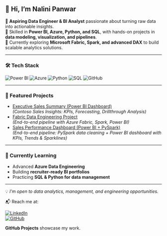 ## 👋 Hi, I’m Nalini Panwar  

🔹 **Aspiring Data Engineer & BI Analyst** passionate about turning raw data into actionable insights.  
🔹 Skilled in **Power BI, Azure, Python, and SQL**, with hands-on projects in **data modeling, visualization, and pipelines**.  
🔹 Currently exploring **Microsoft Fabric, Spark, and advanced DAX** to build scalable analytics solutions.  

---

### 🛠️ Tech Stack  
![Power BI](https://img.shields.io/badge/Power%20BI-F2C811?style=for-the-badge&logo=Power%20BI&logoColor=black)
![Azure](https://img.shields.io/badge/Microsoft%20Azure-0078D4?style=for-the-badge&logo=microsoftazure&logoColor=white)
![Python](https://img.shields.io/badge/Python-3776AB?style=for-the-badge&logo=python&logoColor=white)
![SQL](https://img.shields.io/badge/SQL-336791?style=for-the-badge&logo=postgresql&logoColor=white)
![GitHub](https://img.shields.io/badge/GitHub-181717?style=for-the-badge&logo=github&logoColor=white)

---

### 📂 Featured Projects  
- [Executive Sales Summary (Power BI Dashboard)](https://github.com/panwarnalini-hub/executive-sales-summary)  
  *(Contoso Sales Insights: KPIs, Forecasting, Drillthrough Analysis)*  
- [Fabric Data Engineering Project](https://github.com/panwarnalini-hub/fabric-data-engineer-project)  
  *(End-to-end pipeline with Azure Fabric, Spark, Power BI)*
- [Sales Performance Dashboard (Power BI + PySpark)](https://github.com/panwarnalini-hub/sales-performance-dashboard)  
  *(End-to-end pipeline: PySpark data cleaning + Power BI dashboard with KPIs, Trends & Sparklines)* 

---

### 🌱 Currently Learning  
- Advanced **Azure Data Engineering**  
- Building **recruiter-ready BI portfolios**  
- Practicing **SQL & Python for data management**  

---

💡 *I’m open to data analytics, management, and engineering opportunities.*  

📬 Reach me at: 

[![LinkedIn](https://img.shields.io/badge/LinkedIn-0A66C2?style=for-the-badge&logo=linkedin&logoColor=white)](https://www.linkedin.com/in/nalinipanwar/)  
[![GitHub](https://img.shields.io/badge/GitHub-181717?style=for-the-badge&logo=github&logoColor=white)](https://github.com/panwarnalini-hub)  
 
**GitHub Projects** showcase my work.  
